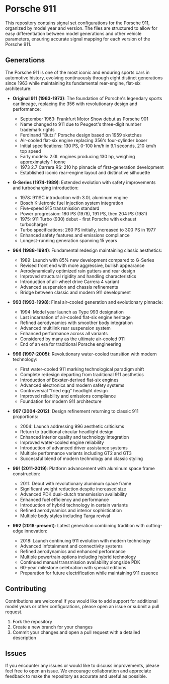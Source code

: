 # Porsche 911

This repository contains signal set configurations for the Porsche 911, organized by model year and version. The files are structured to allow for easy differentiation between model generations and other vehicle parameters, ensuring accurate signal mapping for each version of the Porsche 911.

## Generations

The Porsche 911 is one of the most iconic and enduring sports cars in automotive history, evolving continuously through eight distinct generations since 1963 while maintaining its fundamental rear-engine, flat-six architecture:

- **Original 911 (1963-1973)**: The foundation of Porsche's legendary sports car lineage, replacing the 356 with revolutionary design and performance:
  - September 1963: Frankfurt Motor Show debut as Porsche 901
  - Name changed to 911 due to Peugeot's three-digit number trademark rights
  - Ferdinand "Butzi" Porsche design based on 1959 sketches
  - Air-cooled flat-six engine replacing 356's four-cylinder boxer
  - Initial specifications: 130 PS, 0-100 km/h in 9.1 seconds, 210 km/h top speed
  - Early models: 2.0L engines producing 130 hp, weighing approximately 1 tonne
  - 1973 2.7 Carrera RS: 210 hp pinnacle of first-generation development
  - Established iconic rear-engine layout and distinctive silhouette

- **G-Series (1974-1989)**: Extended evolution with safety improvements and turbocharging introduction:
  - 1978: 911SC introduction with 3.0L aluminum engine
  - Bosch K-Jetronic fuel injection system integration
  - Five-speed 915 transmission standard
  - Power progression: 180 PS (1978), 191 PS, then 204 PS (1981)
  - 1975: 911 Turbo (930) debut - first Porsche with exhaust turbocharger
  - Turbo specifications: 260 PS initially, increased to 300 PS in 1977
  - Enhanced safety features and emissions compliance
  - Longest-running generation spanning 15 years

- **964 (1988-1994)**: Fundamental redesign maintaining classic aesthetics:
  - 1989: Launch with 85% new development compared to G-Series
  - Revised front end with more aggressive, bullish appearance
  - Aerodynamically optimized rain gutters and rear design
  - Improved structural rigidity and handling characteristics
  - Introduction of all-wheel drive Carrera 4 variant
  - Advanced suspension and chassis refinements
  - Bridge between classic and modern 911 development

- **993 (1993-1998)**: Final air-cooled generation and evolutionary pinnacle:
  - 1994: Model year launch as Type 993 designation
  - Last incarnation of air-cooled flat-six engine heritage
  - Refined aerodynamics with smoother body integration
  - Advanced multilink rear suspension system
  - Enhanced performance across all variants
  - Considered by many as the ultimate air-cooled 911
  - End of an era for traditional Porsche engineering

- **996 (1997-2005)**: Revolutionary water-cooled transition with modern technology:
  - First water-cooled 911 marking technological paradigm shift
  - Complete redesign departing from traditional 911 aesthetics
  - Introduction of Boxster-derived flat-six engines
  - Advanced electronics and modern safety systems
  - Controversial "fried egg" headlight design
  - Improved reliability and emissions compliance
  - Foundation for modern 911 architecture

- **997 (2004-2012)**: Design refinement returning to classic 911 proportions:
  - 2004: Launch addressing 996 aesthetic criticisms
  - Return to traditional circular headlight design
  - Enhanced interior quality and technology integration
  - Improved water-cooled engine reliability
  - Introduction of advanced driver assistance systems
  - Multiple performance variants including GT2 and GT3
  - Successful blend of modern technology and classic styling

- **991 (2011-2019)**: Platform advancement with aluminum space frame construction:
  - 2011: Debut with revolutionary aluminum space frame
  - Significant weight reduction despite increased size
  - Advanced PDK dual-clutch transmission availability
  - Enhanced fuel efficiency and performance
  - Introduction of hybrid technology in certain variants
  - Refined aerodynamics and interior sophistication
  - Multiple body styles including Targa revival

- **992 (2018-present)**: Latest generation combining tradition with cutting-edge innovation:
  - 2018: Launch continuing 911 evolution with modern technology
  - Advanced infotainment and connectivity systems
  - Refined aerodynamics and enhanced performance
  - Multiple powertrain options including hybrid technology
  - Continued manual transmission availability alongside PDK
  - 60-year milestone celebration with special editions
  - Preparation for future electrification while maintaining 911 essence

## Contributing

Contributions are welcome! If you would like to add support for additional model years or other configurations, please open an issue or submit a pull request.

1. Fork the repository
2. Create a new branch for your changes
3. Commit your changes and open a pull request with a detailed description

## Issues

If you encounter any issues or would like to discuss improvements, please feel free to open an issue. We encourage collaboration and appreciate feedback to make the repository as accurate and useful as possible.

